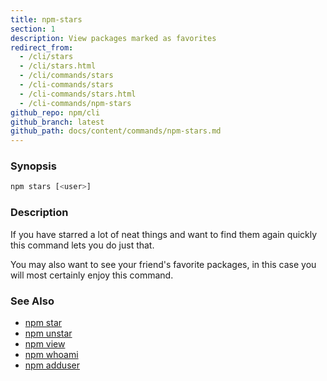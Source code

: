 ```yaml
---
title: npm-stars
section: 1
description: View packages marked as favorites
redirect_from:
  - /cli/stars
  - /cli/stars.html
  - /cli/commands/stars
  - /cli-commands/stars
  - /cli-commands/stars.html
  - /cli-commands/npm-stars
github_repo: npm/cli
github_branch: latest
github_path: docs/content/commands/npm-stars.md
---
```


### Synopsis
```bash
npm stars [<user>]
```

### Description

If you have starred a lot of neat things and want to find them again
quickly this command lets you do just that.

You may also want to see your friend's favorite packages, in this case
you will most certainly enjoy this command.

### See Also

* [npm star](/cli/v7/commands/npm-star)
* [npm unstar](/cli/v7/commands/npm-unstar)
* [npm view](/cli/v7/commands/npm-view)
* [npm whoami](/cli/v7/commands/npm-whoami)
* [npm adduser](/cli/v7/commands/npm-adduser)
